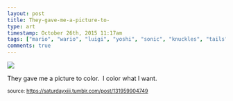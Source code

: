 ```yaml
---
layout: post
title: They-gave-me-a-picture-to-
type: art
timestamp: October 26th, 2015 11:17am
tags: ["mario", "wario", "luigi", "yoshi", "sonic", "knuckles", "tails", "amy", "hedgehog", "nintendo", "sega", "crayons", "art"]
comments: true
---
```

<img src="https://saturdayxiii.github.io/media/131959904749.jpg"/>

They gave me a picture to color.  I color what I want.
 
  
<small>source: https://saturdayxiii.tumblr.com/post/131959904749</small>